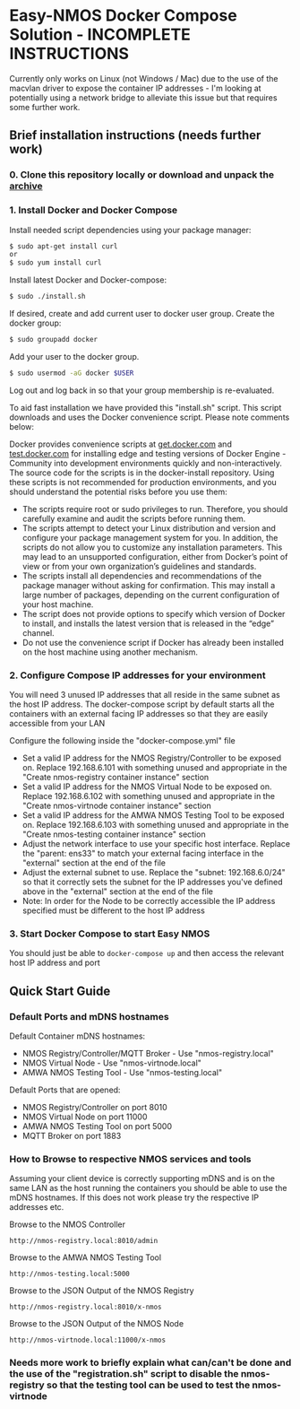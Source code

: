 # Easy-NMOS Docker Compose Solution - INCOMPLETE INSTRUCTIONS

Currently only works on Linux (not Windows / Mac) due to the use of the macvlan driver to expose the container IP addresses - I'm looking at potentially using a network bridge to alleviate this issue but that requires some further work.

## Brief installation instructions (needs further work)
### 0. Clone this repository locally or download and unpack the [archive](https://github.com/rhastie/easy-nmos/archive/master.zip)

### 1. Install Docker and Docker Compose
Install needed script dependencies using your package manager:

```sh
$ sudo apt-get install curl
or
$ sudo yum install curl
```

Install latest Docker and Docker-compose:

```sh
$ sudo ./install.sh
```

If desired, create and add current user to docker user group.
Create the docker group:

```sh
$ sudo groupadd docker
```

Add your user to the docker group.

```sh
$ sudo usermod -aG docker $USER
```

Log out and log back in so that your group membership is re-evaluated.

To aid fast installation we have provided this "install.sh" script. This script downloads and uses the Docker convenience script. Please note comments below:

Docker provides convenience scripts at [get.docker.com](https://get.docker.com) and [test.docker.com](https://test.docker.com) for installing edge and testing versions of Docker Engine - Community into development environments quickly and non-interactively. The source code for the scripts is in the docker-install repository. Using these scripts is not recommended for production environments, and you should understand the potential risks before you use them:
- The scripts require root or sudo privileges to run. Therefore, you should carefully examine and audit the scripts before running them.
- The scripts attempt to detect your Linux distribution and version and configure your package management system for you. In addition, the scripts do not allow you to customize any installation parameters. This may lead to an unsupported configuration, either from Docker’s point of view or from your own organization’s guidelines and standards.
- The scripts install all dependencies and recommendations of the package manager without asking for confirmation. This may install a large number of packages, depending on the current configuration of your host machine.
- The script does not provide options to specify which version of Docker to install, and installs the latest version that is released in the “edge” channel.
- Do not use the convenience script if Docker has already been installed on the host machine using another mechanism.

### 2. Configure Compose IP addresses for your environment
You will need 3 unused IP addresses that all reside in the same subnet as the host IP address. The docker-compose script by default starts all the containers with an external facing IP addresses so that they are easily accessible from your LAN

Configure the following inside the "docker-compose.yml" file
- Set a valid IP address for the NMOS Registry/Controller to be exposed on. Replace 192.168.6.101 with something unused and appropriate in the "Create nmos-registry container instance" section
- Set a valid IP address for the NMOS Virtual Node to be exposed on. Replace 192.168.6.102 with something unused and appropriate in the "Create nmos-virtnode container instance" section
- Set a valid IP address for the AMWA NMOS Testing Tool to be exposed on. Replace 192.168.6.103 with something unused and appropriate in the "Create nmos-testing container instance"
section
- Adjust the network interface to use your specific host interface. Replace the "parent: ens33" to match your external facing interface in the "external" section at the end of the file
- Adjust the external subnet to use. Replace the "subnet: 192.168.6.0/24" so that it correctly sets the subnet for the IP addresses you've defined above in the "external" section at the end of the file
- Note: In order for the Node to be correctly accessible the IP address specified must be different to the host IP address

### 3. Start Docker Compose to start Easy NMOS
You should just be able to `docker-compose up` and then access the relevant host IP address and port

## Quick Start Guide
### Default Ports and mDNS hostnames
Default Container mDNS hostnames:

- NMOS Registry/Controller/MQTT Broker - Use "nmos-registry.local"
- NMOS Virtual Node - Use "nmos-virtnode.local"
- AMWA NMOS Testing Tool - Use "nmos-testing.local"

Default Ports that are opened:

- NMOS Registry/Controller on port 8010
- NMOS Virtual Node on port 11000
- AMWA NMOS Testing Tool on port 5000
- MQTT Broker on port 1883

### How to Browse to respective NMOS services and tools
Assuming your client device is correctly supporting mDNS and is on the same LAN as the host running the containers you should be able to use the mDNS hostnames. If this does not work please try the respective IP addresses etc.

Browse to the NMOS Controller
```
http://nmos-registry.local:8010/admin
```

Browse to the AMWA NMOS Testing Tool
```
http://nmos-testing.local:5000
```

Browse to the JSON Output of the NMOS Registry
```
http://nmos-registry.local:8010/x-nmos
```

Browse to the JSON Output of the NMOS Node
```
http://nmos-virtnode.local:11000/x-nmos
```

### Needs more work to briefly explain what can/can't be done and the use of the "registration.sh" script to disable the nmos-registry so that the testing tool can be used to test the nmos-virtnode
